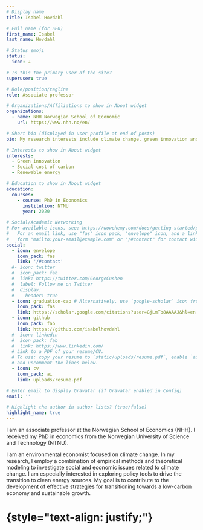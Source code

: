 ```yaml
---
# Display name
title: Isabel Hovdahl

# Full name (for SEO)
first_name: Isabel
last_name: Hovdahl

# Status emoji
status:
  icon: ☕️

# Is this the primary user of the site?
superuser: true

# Role/position/tagline
role: Associate professor

# Organizations/Affiliations to show in About widget
organizations:
  - name: NHH Norwegian School of Economic
    url: https://www.nhh.no/en/

# Short bio (displayed in user profile at end of posts)
bio: My research interests include climate change, green innovation and energy.

# Interests to show in About widget
interests:
  - Green innovation
  - Social cost of carbon
  - Renewable energy

# Education to show in About widget
education:
  courses:
    - course: PhD in Economics
      institution: NTNU
      year: 2020

# Social/Academic Networking
# For available icons, see: https://wowchemy.com/docs/getting-started/page-builder/#icons
#   For an email link, use "fas" icon pack, "envelope" icon, and a link in the
#   form "mailto:your-email@example.com" or "/#contact" for contact widget.
social:
  - icon: envelope
    icon_pack: fas
    link: '/#contact'
  #- icon: twitter
  #  icon_pack: fab
  #  link: https://twitter.com/GeorgeCushen
  #  label: Follow me on Twitter
  #  display:
  #    header: true
  - icon: graduation-cap # Alternatively, use `google-scholar` icon from `ai` icon pack
    icon_pack: fas
    link: https://scholar.google.com/citations?user=GjLmTb8AAAAJ&hl=en
  - icon: github
    icon_pack: fab
    link: https://github.com/isabelhovdahl
  #- icon: linkedin
  #  icon_pack: fab
  #  link: https://www.linkedin.com/
  # Link to a PDF of your resume/CV.
  # To use: copy your resume to `static/uploads/resume.pdf`, enable `ai` icons in `params.yaml`,
  # and uncomment the lines below.
  - icon: cv
    icon_pack: ai
    link: uploads/resume.pdf

# Enter email to display Gravatar (if Gravatar enabled in Config)
email: ''

# Highlight the author in author lists? (true/false)
highlight_name: true
---
```


I am an associate professor at the Norwegian School of Economics (NHH). I received my PhD in economics from the Norwegian University of Science and Technology (NTNU). 

I am an environmental economist focused on climate change. In my research, I employ a combination of empirical methods and theoretical modeling to investigate social and economic issues related to climate change. I am especially interested in exploring policy tools to drive the transition to clean energy sources. My goal is to contribute to the development of effective strategies for transitioning towards a low-carbon economy and sustainable growth.

# {style="text-align: justify;"}
